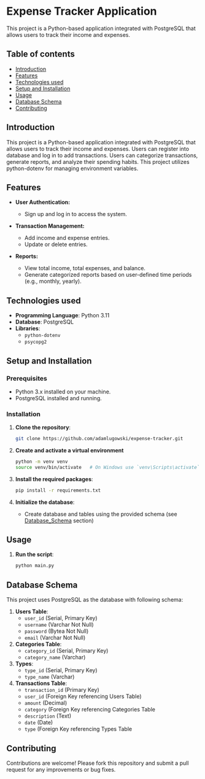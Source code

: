 # Expense Tracker Application

This project is a Python-based application integrated with PostgreSQL that allows users to track their income and expenses.

## Table of contents

- [Introduction](#introduction)
- [Features](#features)
- [Technologies used](#technologies-used)
- [Setup and Installation](#setup-and-installation)
- [Usage](#usage)
- [Database Schema](#database-schema)
- [Contributing](#contributing)

## Introduction

This project is a Python-based application integrated with PostgreSQL that allows users to track their income and expenses. 
Users can register into database and log in to add transactions. Users can categorize transactions, generate reports, and analyze their spending habits. This project utilizes python-dotenv for managing environment variables.

## Features

- **User Authentication:**
  - Sign up and log in to access the system.
  
- **Transaction Management:**
  - Add income and expense entries.
  - Update or delete entries.
  
- **Reports:**
  - View total income, total expenses, and balance.
  - Generate categorized reports based on user-defined time periods (e.g., monthly, yearly).

## Technologies used

- **Programming Language**: Python 3.11
- **Database**: PostgreSQL
- **Libraries**:
  - `python-dotenv`
  - `psycopg2`
  
## Setup and Installation

### Prerequisites

- Python 3.x installed on your machine.
- PostgreSQL installed and running.

### Installation

1. **Clone the repository**:
    ```bash
    git clone https://github.com/adamlugowski/expense-tracker.git
   ```
2. **Create and activate a virtual environment**
    ```bash
    python -m venv venv
    source venv/bin/activate   # On Windows use `venv\Scripts\activate`
    ```
3. **Install the required packages**:
    ```bash
    pip install -r requirements.txt
    ```

4. **Initialize the database**:
    - Create database and tables using the provided schema (see [Database_Schema](#database-schema) section)

## Usage

1. **Run the script**:
    ```bash
    python main.py
    ```
## Database Schema

   This project uses PostgreSQL as the database with following schema:
   1. **Users Table**:
      - `user_id` (Serial, Primary Key)
      - `username` (Varchar Not Null)
      - `password` (Bytea Not Null)
      - `email` (Varchar Not Null)
   2. **Categories Table**:
      - `category_id` (Serial, Primary Key)
      - `category_name` (Varchar)
   3. **Types**:
      - `type_id` (Serial, Primary Key)
      - `type_name` (Varchar)
   4. **Transactions Table**:
      - `transaction_id` (Primary Key)
      - `user_id` (Foreign Key referencing Users Table)
      - `amount` (Decimal)
      - `category` (Foreign Key referencing Categories Table
      - `description` (Text)
      - `date` (Date)
      - `type` (Foreign Key referencing Types Table
## Contributing

Contributions are welcome! Please fork this repository and submit a pull request for any improvements or bug fixes.
